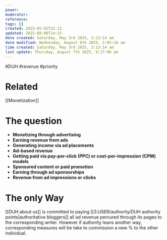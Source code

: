 ```yaml
---
power: 
moderator: 
reference: 
tags: []
created: 2025-05-02T23:13
updated: 2025-08-06T14:15
date created: Saturday, May 3rd 2025, 3:13:14 am
date modified: Wednesday, August 6th 2025, 2:05:16 am
time created: Saturday, May 3rd 2025, 3:13:14 am
last update: Thursday, August 7th 2025, 9:27:06 pm
---
```

 #DUH #revenue #priority 
 

# Related
[[Monetization]]
# The question
- **Monetizing through advertising**
- **Earning revenue from ads**
- **Generating income via ad placements**
- **Ad-based revenue**
- **Getting paid via pay-per-click (PPC) or cost-per-impression (CPM) models**
- **Sponsored content or paid promotion**
- **Earning through ad sponsorships**
- **Revenue from ad impressions or clicks**

# The only Way
[[DUH about us]] is committed to paying [[3.USER/authority/DUH authority points|authoritative bloggers]] all ad revenue percured through its pages to the corresponding writer.  However if authority leans another way, corresponding measures will be take to commission a new % to the other individual. 